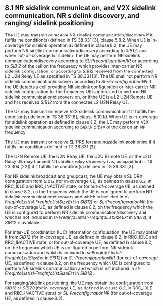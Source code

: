 ## 8.1 NR sidelink communication, and V2X sidelink communication, NR sidelink discovery, and ranging/ sidelink positioning

The UE may transmit or receive NR sidelink communication/discovery if it
fulfils the condition(s) defined in TS 38.331 \[3\], clause 5.8.2. When
UE is in-coverage for sidelink operation as defined in clause 8.2, the
UE may perform NR sidelink communication/discovery according to *SIB12,*
and when out-of-coverage for sidelink, the UE may perform NR sidelink
communication/discovery according to *SL-PreconfigurationNR* or
according to *SIB12* of the cell on the frequency which provides
inter-carrier NR sidelink configuration, or according to *SIB12*
received from the connected L2 U2N Relay UE as specified in TS 38.331
\[3\]. The UE shall not perform NR sidelink communication/discovery
according to *SL-PreconfigurationNR* if the UE detects a cell providing
NR sidelink configuration or inter-carrier NR sidelink configuration for
the frequency UE is interested to perform NR sidelink
communication/discovery on, or if the UE is a L2 U2N Remote UE and has
received *SIB12* from the connected L2 U2N Relay UE.

The UE may transmit or receive V2X sidelink communication if it fulfills
the condition(s) defined in TS 36.331\[6\], clause 5.10.1d. When UE is
in-coverage for sidelink operation as defined in clause 8.2, the UE may
perform V2X sidelink communication according to *SIB13/ SIB14* of the
cell on an NR frequency.

The UE may transmit or receive SL-PRS for ranging/sidelink positioning
if it fulfils the conditions defined in TS 38.331 \[3\].

The U2N Remote UE, the U2N Relay UE, the U2U Remote UE, or the U2U Relay
UE may transmit NR sidelink relay discovery (i.e., as specified in TS
23.304 \[22\]) if it fulfills the condition(s) defined in TS 38.331
\[3\].

For NR sidelink broadcast and groupcast, the UE may obtain SL DRX
configuration from *SIB12* (for in-coverage UE, as defined in clause
8.2, in RRC_IDLE and RRC_INACTIVE state; or for out-of-coverage UE, as
defined in clause 8.2, on the frequency which the UE is configured to
perform NR sidelink communication/discovery and which is included in
*sl-FreqInfoList*/*sl-FreqInfoListSizeExt* in *SIB12*) or
*SL-PreconfigurationNR* (for out-of-coverage UE, as defined in clause
8.2, on the frequency which the UE is configured to perform NR sidelink
communication/discovery and which is not included in
*sl-FreqInfoList*/*sl-FreqInfoListSizeExt* in *SIB12*), if *SIB12* is
available.

For inter-UE coordination (IUC) information configuration, the UE may
obtain it from *SIB12* (for in-coverage UE, as defined in clause 8.2, in
RRC_IDLE and RRC_INACTIVE state; or for out-of-coverage UE, as defined
in clause 8.2, on the frequency which UE is configured to perform NR
sidelink communication and which is included in
*sl-FreqInfoList*/*sl-FreqInfoListSizeExt* in *SIB12*) or
*SL-PreconfigurationNR* (for out-of-coverage UE, as defined in clause
8.2, on the frequency which UE is configured to perform NR sidelink
communication and which is not included in
*sl-FreqInfoList*/*sl-FreqInfoListSizeExt* in *SIB12*).

For ranging/sidelink positioning, the UE may obtain the configuration
from *SIB12* or *SIB23* (for in-coverage UE, as defined in clause 8.2,
in RRC_IDLE and RRC_INACTIVE state) or *SL-PreconfigurationNR* (for
out-of-coverage UE, as defined in clause 8.2).